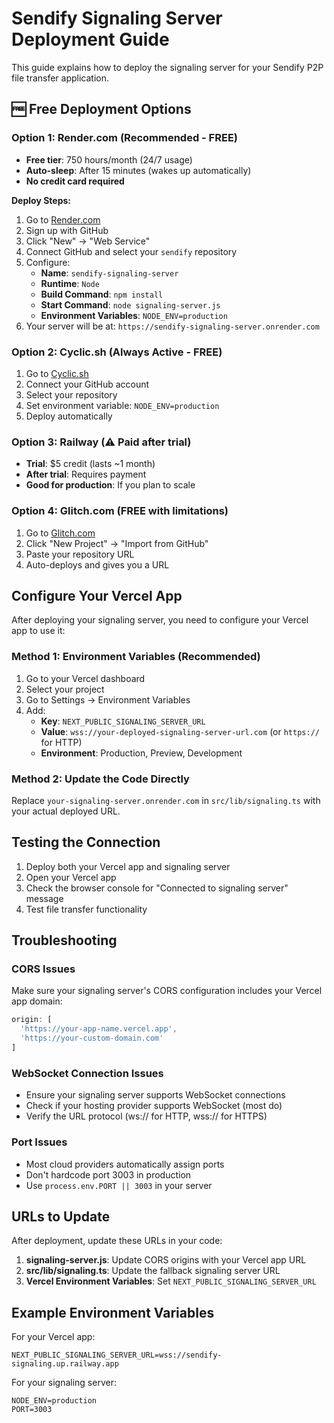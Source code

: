 # Sendify Signaling Server Deployment Guide

This guide explains how to deploy the signaling server for your Sendify P2P file transfer application.

## 🆓 Free Deployment Options

### Option 1: Render.com (Recommended - FREE)
- **Free tier**: 750 hours/month (24/7 usage)
- **Auto-sleep**: After 15 minutes (wakes up automatically)
- **No credit card required**

**Deploy Steps:**
1. Go to [Render.com](https://render.com)
2. Sign up with GitHub
3. Click "New" → "Web Service"
4. Connect GitHub and select your `sendify` repository
5. Configure:
   - **Name**: `sendify-signaling-server`
   - **Runtime**: `Node`
   - **Build Command**: `npm install`
   - **Start Command**: `node signaling-server.js`
   - **Environment Variables**: `NODE_ENV=production`
6. Your server will be at: `https://sendify-signaling-server.onrender.com`

### Option 2: Cyclic.sh (Always Active - FREE)
1. Go to [Cyclic.sh](https://cyclic.sh)
2. Connect your GitHub account
3. Select your repository
4. Set environment variable: `NODE_ENV=production`
5. Deploy automatically

### Option 3: Railway (⚠️ Paid after trial)
- **Trial**: $5 credit (lasts ~1 month)
- **After trial**: Requires payment
- **Good for production**: If you plan to scale

### Option 4: Glitch.com (FREE with limitations)
1. Go to [Glitch.com](https://glitch.com)
2. Click "New Project" → "Import from GitHub"
3. Paste your repository URL
4. Auto-deploys and gives you a URL

## Configure Your Vercel App

After deploying your signaling server, you need to configure your Vercel app to use it:

### Method 1: Environment Variables (Recommended)
1. Go to your Vercel dashboard
2. Select your project
3. Go to Settings → Environment Variables
4. Add:
   - **Key**: `NEXT_PUBLIC_SIGNALING_SERVER_URL`
   - **Value**: `wss://your-deployed-signaling-server-url.com` (or `https://` for HTTP)
   - **Environment**: Production, Preview, Development

### Method 2: Update the Code Directly
Replace `your-signaling-server.onrender.com` in `src/lib/signaling.ts` with your actual deployed URL.

## Testing the Connection

1. Deploy both your Vercel app and signaling server
2. Open your Vercel app
3. Check the browser console for "Connected to signaling server" message
4. Test file transfer functionality

## Troubleshooting

### CORS Issues
Make sure your signaling server's CORS configuration includes your Vercel app domain:
```javascript
origin: [
  'https://your-app-name.vercel.app',
  'https://your-custom-domain.com'
]
```

### WebSocket Connection Issues
- Ensure your signaling server supports WebSocket connections
- Check if your hosting provider supports WebSocket (most do)
- Verify the URL protocol (ws:// for HTTP, wss:// for HTTPS)

### Port Issues
- Most cloud providers automatically assign ports
- Don't hardcode port 3003 in production
- Use `process.env.PORT || 3003` in your server

## URLs to Update

After deployment, update these URLs in your code:

1. **signaling-server.js**: Update CORS origins with your Vercel app URL
2. **src/lib/signaling.ts**: Update the fallback signaling server URL
3. **Vercel Environment Variables**: Set `NEXT_PUBLIC_SIGNALING_SERVER_URL`

## Example Environment Variables

For your Vercel app:
```
NEXT_PUBLIC_SIGNALING_SERVER_URL=wss://sendify-signaling.up.railway.app
```

For your signaling server:
```
NODE_ENV=production
PORT=3003
```
